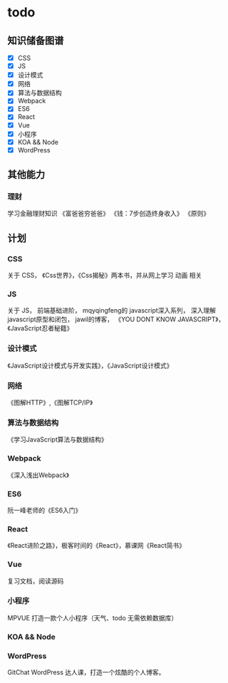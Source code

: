 # todo

## 知识储备图谱

- [x] CSS
- [x] JS
- [x] 设计模式
- [x] 网络
- [x] 算法与数据结构
- [x] Webpack
- [x] ES6
- [x] React
- [x] Vue
- [x] 小程序
- [x] KOA && Node
- [x] WordPress

## 其他能力

### 理财

学习金融理财知识 《富爸爸穷爸爸》 《钱：7步创造终身收入》 《原则》

## 计划

### CSS 
关于 CSS， 《Css世界》，《Css揭秘》两本书，并从网上学习 动画 相关
### JS
关于 JS， 前端基础进阶， mqyqingfeng的 javascript深入系列， 深入理解javascript原型和闭包， jawil的博客， 《YOU DONT KNOW JAVASCRIPT》，《JavaScript忍者秘籍》
### 设计模式
《JavaScript设计模式与开发实践》，《JavaScript设计模式》
### 网络
《图解HTTP》,《图解TCP/IP》
### 算法与数据结构
《学习JavaScript算法与数据结构》
### Webpack
《深入浅出Webpack》
### ES6
阮一峰老师的《ES6入门》
### React
《React进阶之路》，极客时间的《React》，慕课网《React简书》
### Vue
复习文档，阅读源码
### 小程序
MPVUE 打造一款个人小程序（天气、todo 无需依赖数据库）
### KOA && Node
### WordPress
GitChat WordPress 达人课，打造一个炫酷的个人博客。
